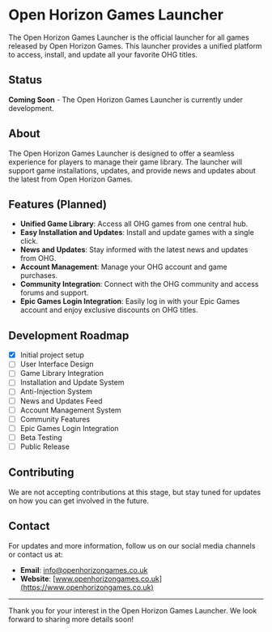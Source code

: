 # Open Horizon Games Launcher

The Open Horizon Games Launcher is the official launcher for all games released by Open Horizon Games. This launcher provides a unified platform to access, install, and update all your favorite OHG titles.

## Status

**Coming Soon** - The Open Horizon Games Launcher is currently under development.

## About

The Open Horizon Games Launcher is designed to offer a seamless experience for players to manage their game library. The launcher will support game installations, updates, and provide news and updates about the latest from Open Horizon Games.

## Features (Planned)

- **Unified Game Library**: Access all OHG games from one central hub.
- **Easy Installation and Updates**: Install and update games with a single click.
- **News and Updates**: Stay informed with the latest news and updates from OHG.
- **Account Management**: Manage your OHG account and game purchases.
- **Community Integration**: Connect with the OHG community and access forums and support.
- **Epic Games Login Integration**: Easily log in with your Epic Games account and enjoy exclusive discounts on OHG titles.

## Development Roadmap

- [x] Initial project setup
- [ ] User Interface Design
- [ ] Game Library Integration
- [ ] Installation and Update System
- [ ] Anti-Injection System
- [ ] News and Updates Feed
- [ ] Account Management System
- [ ] Community Features
- [ ] Epic Games Login Integration
- [ ] Beta Testing
- [ ] Public Release

## Contributing

We are not accepting contributions at this stage, but stay tuned for updates on how you can get involved in the future.

## Contact

For updates and more information, follow us on our social media channels or contact us at:

- **Email**: info@openhorizongames.co.uk
- **Website**: [www.openhorizongames.co.uk](https://www.openhorizongames.co.uk)

---

Thank you for your interest in the Open Horizon Games Launcher. We look forward to sharing more details soon!
